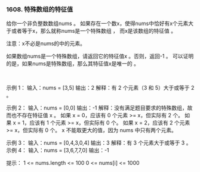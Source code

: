 ### 1608. 特殊数组的特征值

给你一个非负整数数组nums 。
如果存在一个数x，使得nums中恰好有x个元素大于或者等于x，那么就称nums是一个特殊数组 ，
而x是该数组的特征值 。

注意：x不必是nums的中的元素。

如果数组nums是一个特殊数组，请返回它的特征值x 。否则，返回-1 。
可以证明的是，如果nums是特殊数组，那么其特征值x是唯一的 。

 

示例 1：
输入：nums = [3,5]
输出：2
解释：有 2 个元素（3 和 5）大于或等于 2 。

示例 2：
输入：nums = [0,0]
输出：-1
解释：没有满足题目要求的特殊数组，故而也不存在特征值 x 。
如果 x = 0，应该有 0 个元素 >= x，但实际有 2 个。
如果 x = 1，应该有 1 个元素 >= x，但实际有 0 个。
如果 x = 2，应该有 2 个元素 >= x，但实际有 0 个。
x 不能取更大的值，因为 nums 中只有两个元素。

示例 3：
输入：nums = [0,4,3,0,4]
输出：3
解释：有 3 个元素大于或等于 3 。
示例 4：
输入：nums = [3,6,7,7,0]
输出：-1
 

提示：
1 <= nums.length <= 100
0 <= nums[i] <= 1000
